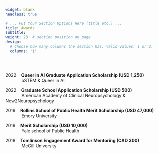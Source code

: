 ```yaml
---
widget: blank
headless: true

# ... Put Your Section Options Here (title etc.) ...
title: Awards
subtitle:
weight: 23  # section position on page
design:
  # Choose how many columns the section has. Valid values: 1 or 2.
  columns: '1'
---
```

<br/>
<p>2022&nbsp;&nbsp;&nbsp;&nbsp;<b>Queer in AI Graduate Application Scholarship (USD 1,250)</b><br/>
  &nbsp;&nbsp;&nbsp;&nbsp;&nbsp;&nbsp;&nbsp;&nbsp;&nbsp;&nbsp;&nbsp;&nbsp;&nbsp;oSTEM & Queer in AI
</p>

<p>2022&nbsp;&nbsp;&nbsp;&nbsp;<b>Graduate School Application Scholarship (USD 500)</b><br/>
  &nbsp;&nbsp;&nbsp;&nbsp;&nbsp;&nbsp;&nbsp;&nbsp;&nbsp;&nbsp;&nbsp;&nbsp;&nbsp;American Academy of Clinical Neuropsychology & New2Neuropsychology
</p>

<p>2019&nbsp;&nbsp;&nbsp;&nbsp;<b>Rollins School of Public Health Merit Scholarship (USD 47,000) </b><br/>
  &nbsp;&nbsp;&nbsp;&nbsp;&nbsp;&nbsp;&nbsp;&nbsp;&nbsp;&nbsp;&nbsp;&nbsp;&nbsp;Emory University</b><br/>
</p>

<p>2019&nbsp;&nbsp;&nbsp;&nbsp;<b>Merit Scholarship (USD 10,000) </b><br/>
  &nbsp;&nbsp;&nbsp;&nbsp;&nbsp;&nbsp;&nbsp;&nbsp;&nbsp;&nbsp;&nbsp;&nbsp;&nbsp;Yale school of Public Health
</p>

<p>2018&nbsp;&nbsp;&nbsp;&nbsp;<b>Tomlinson Engagement Award for Mentoring (CAD 300)</b><br/>
  &nbsp;&nbsp;&nbsp;&nbsp;&nbsp;&nbsp;&nbsp;&nbsp;&nbsp;&nbsp;&nbsp;&nbsp;&nbsp;McGill University
</p>
